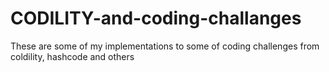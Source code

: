 # CODILITY-and-coding-challanges


These are some of my implementations to some of coding challenges from coldility, hashcode and others
